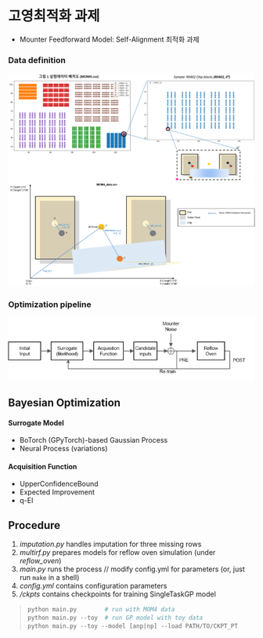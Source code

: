 # 고영최적화 과제
- Mounter Feedforward Model: Self-Alignment 최적화 과제

### Data definition
![data](doc/data_demo.png)
![variables](doc/data_var.png)

### Optimization pipeline
<!-- ![optimization](doc/pipeline.png) -->
![pipeline](doc/pipeline2.png)

## Bayesian Optimization
#### Surrogate Model
- BoTorch (GPyTorch)-based Gaussian Process
- Neural Process (variations)

#### Acquisition Function
- UpperConfidenceBound
- Expected Improvement
- q-EI

## Procedure
1. *imputation.py* handles imputation for three missing rows
2. *multirf.py* prepares models for reflow oven simulation (under *reflow_oven*)
3. *main.py* runs the process // modify config.yml for parameters
(or, just run `make` in a shell)
4. *config.yml* contains configuration parameters
5. */ckpts* contains checkpoints for training SingleTaskGP model

> ```python
> python main.py        # run with MOM4 data
> python main.py --toy  # run GP model with toy data
> python main.py --toy --model [anp|np] --load PATH/TO/CKPT_PT
> ```

<!-- ## Contribution
## License -->